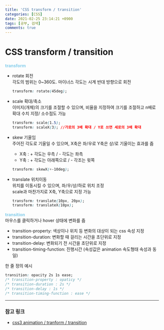 ```yaml
---
title: 'CSS transform / transition'
categories: [CSS]
date: 2021-02-25 23:14:21 +0900
tags: [공부, 검색]
comments: true
---
```


# CSS transform / transition

<span style="color: skyblue; font-weight: bold">transform</span>

-   rotate 회전  
     각도의 범위는 0~360도. 마이너스 각도는 시계 반대 방향으로 회전

    ```css
    transform: rotate(45deg);
    ```

-   scale 확대/축소  
     이미지(개체)의 크기를 조절할 수 있으며, 비율을 지정하여 크기를 조절하고 n배로 확대 수치 지정/ 소수점도 가능

    ```css
    transform: scale(1.5);
    transform: scaleX(3); //가로의 3배 확대 / Y로 쓰면 세로의 3배 확대
    ```

-   skew 기울임  
     주어진 각도로 기울일 수 있으며, X축은 좌/우로 Y축은 상/로 기울이는 효과를 줌
    -   X축 : + 각도는 우측 / - 각도는 좌측
    -   Y축 : + 각도는 아래쪽으로 / - 각조는 윗쪽
    ```css
    transform: skewX(+-10deg);
    ```
-   translate 위치이동  
     위치를 이동시킬 수 있으며, 좌/우/상/하로 위치 조정  
     scale과 마찬가지로 X축, Y축으로 지정 가능
    ```css
    transform: translate(10px, 20px);
    transform: translateX(10px);
    ```

<span style="color: skyblue; font-weight: bold">transition</span>  
마우스를 클릭하거나 hover 상태에 변화를 줌

-   transition-property: 색상이나 위치 등 변화의 대상이 되는 css 속성 지정
-   transition-duration: 변화할 때 걸리는 시간을 초단위로 지정
-   transition-delay: 변화되기 전 시간을 초단위로 지정
-   transition-timing-function: 진행시간 (속성값은 animation 속도형태 속성과 동일)

한 줄 정의 예시

```css
transition: opacity 2s 1s ease;
/* transition-property : opaticy */
/* transition-duration : 2s */
/* transition-delay : 1s */
/* transition-timing-function : ease */
```

<hr/>

### **참고 링크**

-   [css3 animation / tranform / transition](https://bbol-world.tistory.com/65)
